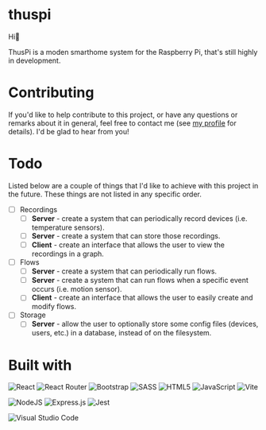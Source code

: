 # thuspi
Hi👋

ThusPi is a moden smarthome system for the Raspberry Pi, that's still highly in development.

# Contributing

If you'd like to help contribute to this project, or have any questions or remarks about it in general, feel free to contact me (see [my profile](https://github.com/tjallingf/) for details). I'd be glad to hear from you!

# Todo

Listed below are a couple of things that I'd like to achieve with this project in the future. These things are not listed in any specific order.

- [ ] Recordings
  - [ ] **Server** - create a system that can periodically record devices (i.e. temperature sensors).
  - [ ] **Server** - create a system that can store those recordings.
  - [ ] **Client** - create an interface that allows the user to view the recordings in a graph.
- [ ] Flows
  - [ ] **Server** - create a system that can periodically run flows.
  - [ ] **Server** - create a system that can run flows when a specific event occurs (i.e. motion sensor).
  - [ ] **Client** - create an interface that allows the user to easily create and modify flows.
- [ ] Storage
  - [ ] **Server** - allow the user to optionally store some config files (devices, users, etc.) in a database, instead of on the filesystem.

# Built with

![React](https://img.shields.io/badge/react-%2320232a.svg?style=for-the-badge&logo=react&logoColor=%2361DAFB)
![React Router](https://img.shields.io/badge/React_Router-CA4245?style=for-the-badge&logo=react-router&logoColor=white)
![Bootstrap](https://img.shields.io/badge/bootstrap-%23563D7C.svg?style=for-the-badge&logo=bootstrap&logoColor=white)
![SASS](https://img.shields.io/badge/SASS-hotpink.svg?style=for-the-badge&logo=SASS&logoColor=white)
![HTML5](https://img.shields.io/badge/html5-%23E34F26.svg?style=for-the-badge&logo=html5&logoColor=white)
![JavaScript](https://img.shields.io/badge/javascript-%23323330.svg?style=for-the-badge&logo=javascript&logoColor=%23F7DF1E)
![Vite](https://img.shields.io/badge/vite-%23646CFF.svg?style=for-the-badge&logo=vite&logoColor=white)

![NodeJS](https://img.shields.io/badge/node.js-6DA55F?style=for-the-badge&logo=node.js&logoColor=white)
![Express.js](https://img.shields.io/badge/express.js-%23404d59.svg?style=for-the-badge&logo=express&logoColor=%2361DAFB)
![Jest](https://img.shields.io/badge/-jest-%23C21325?style=for-the-badge&logo=jest&logoColor=white)

![Visual Studio Code](https://img.shields.io/badge/Visual%20Studio%20Code-0078d7.svg?style=for-the-badge&logo=visual-studio-code&logoColor=white)
